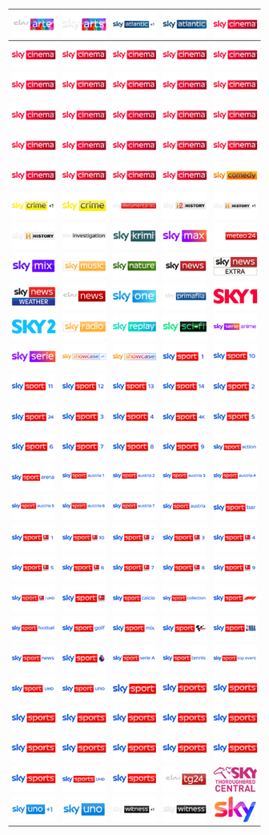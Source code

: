 | ![](https://raw.githubusercontent.com/RevGear/logo/master/International/Sky/Sky-Arte.png) | ![](https://raw.githubusercontent.com/RevGear/logo/master/International/Sky/Sky-Arts.png) | ![](https://raw.githubusercontent.com/RevGear/logo/master/International/Sky/Sky-Atlantic-Plus1.png) | ![](https://raw.githubusercontent.com/RevGear/logo/master/International/Sky/Sky-Atlantic.png) | ![](https://raw.githubusercontent.com/RevGear/logo/master/International/Sky/Sky-Cinema-Action.png) | 
|:---:|:---:|:---:|:---:|:---:| 
| ![](https://raw.githubusercontent.com/RevGear/logo/master/International/Sky/Sky-Cinema-Animation.png) | ![](https://raw.githubusercontent.com/RevGear/logo/master/International/Sky/Sky-Cinema-Best-Of.png) | ![](https://raw.githubusercontent.com/RevGear/logo/master/International/Sky/Sky-Cinema-Classics.png) | ![](https://raw.githubusercontent.com/RevGear/logo/master/International/Sky/Sky-Cinema-Collection.png) | ![](https://raw.githubusercontent.com/RevGear/logo/master/International/Sky/Sky-Cinema-Comedy.png) | 
| ![](https://raw.githubusercontent.com/RevGear/logo/master/International/Sky/Sky-Cinema-Drama.png) | ![](https://raw.githubusercontent.com/RevGear/logo/master/International/Sky/Sky-Cinema-Due-Plus-24.png) | ![](https://raw.githubusercontent.com/RevGear/logo/master/International/Sky/Sky-Cinema-Due.png) | ![](https://raw.githubusercontent.com/RevGear/logo/master/International/Sky/Sky-Cinema-Family.png) | ![](https://raw.githubusercontent.com/RevGear/logo/master/International/Sky/Sky-Cinema-Fun.png) | 
| ![](https://raw.githubusercontent.com/RevGear/logo/master/International/Sky/Sky-Cinema-Greats.png) | ![](https://raw.githubusercontent.com/RevGear/logo/master/International/Sky/Sky-Cinema-Hits.png) | ![](https://raw.githubusercontent.com/RevGear/logo/master/International/Sky/Sky-Cinema-Premiere.png) | ![](https://raw.githubusercontent.com/RevGear/logo/master/International/Sky/Sky-Cinema-Premieren-Plus-24.png) | ![](https://raw.githubusercontent.com/RevGear/logo/master/International/Sky/Sky-Cinema-Premieren.png) | 
| ![](https://raw.githubusercontent.com/RevGear/logo/master/International/Sky/Sky-Cinema-Romance.png) | ![](https://raw.githubusercontent.com/RevGear/logo/master/International/Sky/Sky-Cinema-Sci-Fi-Horror.png) | ![](https://raw.githubusercontent.com/RevGear/logo/master/International/Sky/Sky-Cinema-Select.png) | ![](https://raw.githubusercontent.com/RevGear/logo/master/International/Sky/Sky-Cinema-Special.png) | ![](https://raw.githubusercontent.com/RevGear/logo/master/International/Sky/Sky-Cinema-Suspense.png) | 
| ![](https://raw.githubusercontent.com/RevGear/logo/master/International/Sky/Sky-Cinema-Thriller.png) | ![](https://raw.githubusercontent.com/RevGear/logo/master/International/Sky/Sky-Cinema-Uno-Plus-24.png) | ![](https://raw.githubusercontent.com/RevGear/logo/master/International/Sky/Sky-Cinema-Uno.png) | ![](https://raw.githubusercontent.com/RevGear/logo/master/International/Sky/Sky-Cinema.png) | ![](https://raw.githubusercontent.com/RevGear/logo/master/International/Sky/Sky-Comedy.png) | 
| ![](https://raw.githubusercontent.com/RevGear/logo/master/International/Sky/Sky-Crime-Plus1.png) | ![](https://raw.githubusercontent.com/RevGear/logo/master/International/Sky/Sky-Crime.png) | ![](https://raw.githubusercontent.com/RevGear/logo/master/International/Sky/Sky-Documentaries.png) | ![](https://raw.githubusercontent.com/RevGear/logo/master/International/Sky/Sky-History-2.png) | ![](https://raw.githubusercontent.com/RevGear/logo/master/International/Sky/Sky-History-Plus1.png) | 
| ![](https://raw.githubusercontent.com/RevGear/logo/master/International/Sky/Sky-History.png) | ![](https://raw.githubusercontent.com/RevGear/logo/master/International/Sky/Sky-Investigation.png) | ![](https://raw.githubusercontent.com/RevGear/logo/master/International/Sky/Sky-Krimi.png) | ![](https://raw.githubusercontent.com/RevGear/logo/master/International/Sky/Sky-Max.png) | ![](https://raw.githubusercontent.com/RevGear/logo/master/International/Sky/Sky-Meteo24.png) | 
| ![](https://raw.githubusercontent.com/RevGear/logo/master/International/Sky/Sky-Mix.png) | ![](https://raw.githubusercontent.com/RevGear/logo/master/International/Sky/Sky-Music.png) | ![](https://raw.githubusercontent.com/RevGear/logo/master/International/Sky/Sky-Nature.png) | ![](https://raw.githubusercontent.com/RevGear/logo/master/International/Sky/Sky-News-Australia.png) | ![](https://raw.githubusercontent.com/RevGear/logo/master/International/Sky/Sky-News-Extra.png) | 
| ![](https://raw.githubusercontent.com/RevGear/logo/master/International/Sky/Sky-News-Weather.png) | ![](https://raw.githubusercontent.com/RevGear/logo/master/International/Sky/Sky-News.png) | ![](https://raw.githubusercontent.com/RevGear/logo/master/International/Sky/Sky-One.png) | ![](https://raw.githubusercontent.com/RevGear/logo/master/International/Sky/Sky-Primafila.png) | ![](https://raw.githubusercontent.com/RevGear/logo/master/International/Sky/Sky-Racing-1-.png) | 
| ![](https://raw.githubusercontent.com/RevGear/logo/master/International/Sky/Sky-Racing-2.png) | ![](https://raw.githubusercontent.com/RevGear/logo/master/International/Sky/Sky-Radio.png) | ![](https://raw.githubusercontent.com/RevGear/logo/master/International/Sky/Sky-Replay.png) | ![](https://raw.githubusercontent.com/RevGear/logo/master/International/Sky/Sky-Sci-Fi.png) | ![](https://raw.githubusercontent.com/RevGear/logo/master/International/Sky/Sky-Serie-Anime.png) | 
| ![](https://raw.githubusercontent.com/RevGear/logo/master/International/Sky/Sky-Serie.png) | ![](https://raw.githubusercontent.com/RevGear/logo/master/International/Sky/Sky-Showcase-Plus1.png) | ![](https://raw.githubusercontent.com/RevGear/logo/master/International/Sky/Sky-Showcase.png) | ![](https://raw.githubusercontent.com/RevGear/logo/master/International/Sky/Sky-Sport-1.png) | ![](https://raw.githubusercontent.com/RevGear/logo/master/International/Sky/Sky-Sport-10.png) | 
| ![](https://raw.githubusercontent.com/RevGear/logo/master/International/Sky/Sky-Sport-11.png) | ![](https://raw.githubusercontent.com/RevGear/logo/master/International/Sky/Sky-Sport-12.png) | ![](https://raw.githubusercontent.com/RevGear/logo/master/International/Sky/Sky-Sport-13.png) | ![](https://raw.githubusercontent.com/RevGear/logo/master/International/Sky/Sky-Sport-14.png) | ![](https://raw.githubusercontent.com/RevGear/logo/master/International/Sky/Sky-Sport-2.png) | 
| ![](https://raw.githubusercontent.com/RevGear/logo/master/International/Sky/Sky-Sport-24.png) | ![](https://raw.githubusercontent.com/RevGear/logo/master/International/Sky/Sky-Sport-3.png) | ![](https://raw.githubusercontent.com/RevGear/logo/master/International/Sky/Sky-Sport-4.png) | ![](https://raw.githubusercontent.com/RevGear/logo/master/International/Sky/Sky-Sport-4K.png) | ![](https://raw.githubusercontent.com/RevGear/logo/master/International/Sky/Sky-Sport-5.png) | 
| ![](https://raw.githubusercontent.com/RevGear/logo/master/International/Sky/Sky-Sport-6.png) | ![](https://raw.githubusercontent.com/RevGear/logo/master/International/Sky/Sky-Sport-7.png) | ![](https://raw.githubusercontent.com/RevGear/logo/master/International/Sky/Sky-Sport-8.png) | ![](https://raw.githubusercontent.com/RevGear/logo/master/International/Sky/Sky-Sport-9.png) | ![](https://raw.githubusercontent.com/RevGear/logo/master/International/Sky/Sky-Sport-Action.png) | 
| ![](https://raw.githubusercontent.com/RevGear/logo/master/International/Sky/Sky-Sport-Arena.png) | ![](https://raw.githubusercontent.com/RevGear/logo/master/International/Sky/Sky-Sport-Austria-1.png) | ![](https://raw.githubusercontent.com/RevGear/logo/master/International/Sky/Sky-Sport-Austria-2.png) | ![](https://raw.githubusercontent.com/RevGear/logo/master/International/Sky/Sky-Sport-Austria-3.png) | ![](https://raw.githubusercontent.com/RevGear/logo/master/International/Sky/Sky-Sport-Austria-4.png) | 
| ![](https://raw.githubusercontent.com/RevGear/logo/master/International/Sky/Sky-Sport-Austria-5.png) | ![](https://raw.githubusercontent.com/RevGear/logo/master/International/Sky/Sky-Sport-Austria-6.png) | ![](https://raw.githubusercontent.com/RevGear/logo/master/International/Sky/Sky-Sport-Austria-7.png) | ![](https://raw.githubusercontent.com/RevGear/logo/master/International/Sky/Sky-Sport-Austria.png) | ![](https://raw.githubusercontent.com/RevGear/logo/master/International/Sky/Sky-Sport-Bar.png) | 
| ![](https://raw.githubusercontent.com/RevGear/logo/master/International/Sky/Sky-Sport-Bundesliga-1.png) | ![](https://raw.githubusercontent.com/RevGear/logo/master/International/Sky/Sky-Sport-Bundesliga-10.png) | ![](https://raw.githubusercontent.com/RevGear/logo/master/International/Sky/Sky-Sport-Bundesliga-2.png) | ![](https://raw.githubusercontent.com/RevGear/logo/master/International/Sky/Sky-Sport-Bundesliga-3.png) | ![](https://raw.githubusercontent.com/RevGear/logo/master/International/Sky/Sky-Sport-Bundesliga-4.png) | 
| ![](https://raw.githubusercontent.com/RevGear/logo/master/International/Sky/Sky-Sport-Bundesliga-5.png) | ![](https://raw.githubusercontent.com/RevGear/logo/master/International/Sky/Sky-Sport-Bundesliga-6.png) | ![](https://raw.githubusercontent.com/RevGear/logo/master/International/Sky/Sky-Sport-Bundesliga-7.png) | ![](https://raw.githubusercontent.com/RevGear/logo/master/International/Sky/Sky-Sport-Bundesliga-8.png) | ![](https://raw.githubusercontent.com/RevGear/logo/master/International/Sky/Sky-Sport-Bundesliga-9.png) | 
| ![](https://raw.githubusercontent.com/RevGear/logo/master/International/Sky/Sky-Sport-Bundesliga-UHD.png) | ![](https://raw.githubusercontent.com/RevGear/logo/master/International/Sky/Sky-Sport-Bundesliga.png) | ![](https://raw.githubusercontent.com/RevGear/logo/master/International/Sky/Sky-Sport-Calcio.png) | ![](https://raw.githubusercontent.com/RevGear/logo/master/International/Sky/Sky-Sport-Collection.png) | ![](https://raw.githubusercontent.com/RevGear/logo/master/International/Sky/Sky-Sport-F1.png) | 
| ![](https://raw.githubusercontent.com/RevGear/logo/master/International/Sky/Sky-Sport-Football.png) | ![](https://raw.githubusercontent.com/RevGear/logo/master/International/Sky/Sky-Sport-Golf.png) | ![](https://raw.githubusercontent.com/RevGear/logo/master/International/Sky/Sky-Sport-Mix.png) | ![](https://raw.githubusercontent.com/RevGear/logo/master/International/Sky/Sky-Sport-MotoGP.png) | ![](https://raw.githubusercontent.com/RevGear/logo/master/International/Sky/Sky-Sport-NBA.png) | 
| ![](https://raw.githubusercontent.com/RevGear/logo/master/International/Sky/Sky-Sport-News.png) | ![](https://raw.githubusercontent.com/RevGear/logo/master/International/Sky/Sky-Sport-Premier-League.png) | ![](https://raw.githubusercontent.com/RevGear/logo/master/International/Sky/Sky-Sport-Serie-A.png) | ![](https://raw.githubusercontent.com/RevGear/logo/master/International/Sky/Sky-Sport-Tennis.png) | ![](https://raw.githubusercontent.com/RevGear/logo/master/International/Sky/Sky-Sport-Top-Event.png) | 
| ![](https://raw.githubusercontent.com/RevGear/logo/master/International/Sky/Sky-Sport-UHD.png) | ![](https://raw.githubusercontent.com/RevGear/logo/master/International/Sky/Sky-Sport-Uno.png) | ![](https://raw.githubusercontent.com/RevGear/logo/master/International/Sky/Sky-Sport.png) | ![](https://raw.githubusercontent.com/RevGear/logo/master/International/Sky/Sky-Sports-Action.png) | ![](https://raw.githubusercontent.com/RevGear/logo/master/International/Sky/Sky-Sports-Arena.png) | 
| ![](https://raw.githubusercontent.com/RevGear/logo/master/International/Sky/Sky-Sports-Box-Office.png) | ![](https://raw.githubusercontent.com/RevGear/logo/master/International/Sky/Sky-Sports-Cricket.png) | ![](https://raw.githubusercontent.com/RevGear/logo/master/International/Sky/Sky-Sports-F1.png) | ![](https://raw.githubusercontent.com/RevGear/logo/master/International/Sky/Sky-Sports-Football.png) | ![](https://raw.githubusercontent.com/RevGear/logo/master/International/Sky/Sky-Sports-Golf.png) | 
| ![](https://raw.githubusercontent.com/RevGear/logo/master/International/Sky/Sky-Sports-Main-Event.png) | ![](https://raw.githubusercontent.com/RevGear/logo/master/International/Sky/Sky-Sports-Mix.png) | ![](https://raw.githubusercontent.com/RevGear/logo/master/International/Sky/Sky-Sports-News.png) | ![](https://raw.githubusercontent.com/RevGear/logo/master/International/Sky/Sky-Sports-NFL.png) | ![](https://raw.githubusercontent.com/RevGear/logo/master/International/Sky/Sky-Sports-Premier-League.png) | 
| ![](https://raw.githubusercontent.com/RevGear/logo/master/International/Sky/Sky-Sports-Racing.png) | ![](https://raw.githubusercontent.com/RevGear/logo/master/International/Sky/Sky-Sports-UHD.png) | ![](https://raw.githubusercontent.com/RevGear/logo/master/International/Sky/Sky-Sports.png) | ![](https://raw.githubusercontent.com/RevGear/logo/master/International/Sky/Sky-TG24.png) | ![](https://raw.githubusercontent.com/RevGear/logo/master/International/Sky/Sky-Thoroughbred-Central.png) | 
| ![](https://raw.githubusercontent.com/RevGear/logo/master/International/Sky/Sky-Uno-Plus1.png) | ![](https://raw.githubusercontent.com/RevGear/logo/master/International/Sky/Sky-Uno.png) | ![](https://raw.githubusercontent.com/RevGear/logo/master/International/Sky/Sky-Witness-Plus1.png) | ![](https://raw.githubusercontent.com/RevGear/logo/master/International/Sky/Sky-Witness.png) | ![](https://raw.githubusercontent.com/RevGear/logo/master/International/Sky/Sky.png) | 
